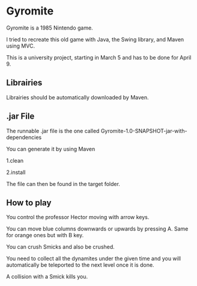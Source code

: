 # Gyromite

Gyromite is a 1985 Nintendo game.

I tried to recreate this old game with Java, the Swing library, and Maven using MVC.

This is a university project, starting in March 5 and has to be done for April 9.

## Librairies

Librairies should be automatically downloaded by Maven.


## .jar File

The runnable .jar file is the one called Gyromite-1.0-SNAPSHOT-jar-with-dependencies

You can generate it by using Maven 

1.clean

2.install

The file can then be found in the target folder.

## How to play

You control the professor Hector moving with arrow keys.

You can move blue columns downwards or upwards by pressing A. Same for orange ones but with B key. 

You can crush Smicks and also be crushed. 

You need to collect all the dynamites under the given time and you will automatically be teleported to the next level once it is done. 

A collision with a Smick kills you.
